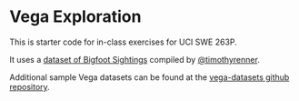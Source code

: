 # Vega Exploration

This is starter code for in-class exercises for UCI SWE 263P. 

It uses a [dataset of Bigfoot Sightings](https://data.world/timothyrenner/bfro-sightings-data) compiled by [@timothyrenner](https://data.world/timothyrenner).

Additional sample Vega datasets can be found at the [vega-datasets github repository](https://github.com/vega/vega-datasets).
